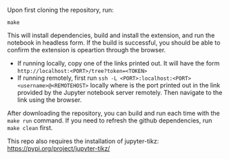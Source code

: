 Upon first cloning the repository, run:

`make`

This will install dependencies, build and install the extension, and run the notebook in headless form. If the build is successful, you should be able to confirm the extension is opeartion through the browser.

- If running locally, copy one of the links printed out. It will have the form `http://localhost:<PORT>/tree?token=<TOKEN>`
- If running remotely, first run `ssh -L <PORT>:localhost:<PORT> <username>@<REMOTEHOST>` locally where <PORT> is the port printed out in the link provided by the Jupyter notebook server remotely. Then navigate to the link using the browser. 


After downloading the repository, you can build and run each time with the `make run` command. If you need to refresh the github dependencies, run `make clean` first.

This repo also requires the installation of jupyter-tikz: https://pypi.org/project/jupyter-tikz/